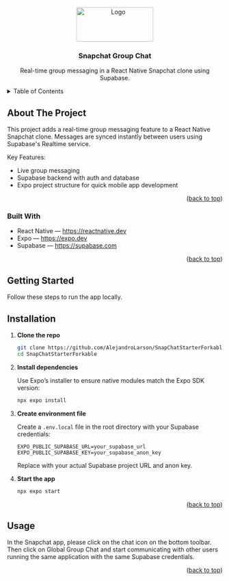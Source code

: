 <a id="readme-top"></a>

<!-- PROJECT LOGO -->
<br />
<div align="center">
  <a href="https://github.com/github_username/repo_name">
    <img src="https://github.com/Snap-Engineering-Academy-2025/Milestones/raw/main/SEA%20Logomark.png" alt="Logo" width="180" height="80">
  </a>

<h3 align="center">Snapchat Group Chat</h3>

  <p align="center">
    Real-time group messaging in a React Native Snapchat clone using Supabase.
  </p>
</div>

<!-- TABLE OF CONTENTS -->
<details>
  <summary>Table of Contents</summary>
  <ol>
    <li>
      <a href="#about-the-project">About The Project</a>
      <ul>
        <li><a href="#built-with">Built With</a></li>
      </ul>
    </li>
    <li>
      <a href="#getting-started">Getting Started</a>
      <ul>
        <li><a href="#prerequisites">Prerequisites</a></li>
        <li><a href="#installation">Installation</a></li>
      </ul>
    </li>
    <li><a href="#usage">Usage</a></li>
    <li><a href="#license">License</a></li>
  </ol>
</details>

<!-- ABOUT THE PROJECT -->

## About The Project

This project adds a real-time group messaging feature to a React Native Snapchat clone. Messages are synced instantly between users using Supabase's Realtime service.

Key Features:
- Live group messaging
- Supabase backend with auth and database
- Expo project structure for quick mobile app development

<p align="right">(<a href="#readme-top">back to top</a>)</p>

### Built With 

- React Native — https://reactnative.dev
- Expo — https://expo.dev
- Supabase — https://supabase.com

<p align="right">(<a href="#readme-top">back to top</a>)</p>

<!-- GETTING STARTED -->

## Getting Started

Follow these steps to run the app locally.

## Installation

1. **Clone the repo**

   ```bash
   git clone https://github.com/AlejandroLarson/SnapChatStarterForkable.git
   cd SnapChatStarterForkable
   ```

2. **Install dependencies**

   Use Expo’s installer to ensure native modules match the Expo SDK version:

   ```bash
   npx expo install
   ```

3. **Create environment file**

   Create a `.env.local` file in the root directory with your Supabase credentials:

   ```
   EXPO_PUBLIC_SUPABASE_URL=your_supabase_url
   EXPO_PUBLIC_SUPABASE_KEY=your_supabase_anon_key
   ```

   Replace with your actual Supabase project URL and anon key.

4. **Start the app**

   ```bash
   npx expo start
   ```


<p align="right">(<a href="#readme-top">back to top</a>)</p>

<!-- USAGE EXAMPLES -->

## Usage

In the Snapchat app, please click on the chat icon on the bottom toolbar. Then click on Global Group Chat and start communicating with other users running the same application with the same Supabase credentials.
<p align="right">(<a href="#readme-top">back to top</a>)</p>
